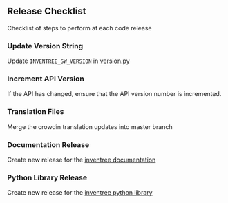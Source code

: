 ## Release Checklist

Checklist of steps to perform at each code release

### Update Version String

Update `INVENTREE_SW_VERSION` in [version.py](https://github.com/inventree/InvenTree/blob/master/InvenTree/InvenTree/version.py)

### Increment API Version

If the API has changed, ensure that the API version number is incremented.

### Translation Files

Merge the crowdin translation updates into master branch

### Documentation Release

Create new release for the [inventree documentation](https://github.com/inventree/inventree-docs)

### Python Library Release

Create new release for the [inventree python library](https://github.com/inventree/inventree-python)
